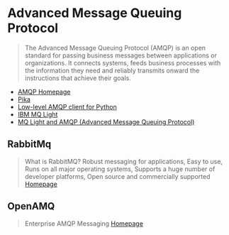 Advanced Message Queuing Protocol
==

> The Advanced Message Queuing Protocol (AMQP) is an open standard for passing business messages between applications or organizations.  It connects systems, feeds business processes with the information they need and reliably transmits onward the instructions that achieve their goals.

- [AMQP Homepage](https://www.amqp.org/)
- [Pika](https://github.com/pika/pika)
- [Low-level AMQP client for Python](https://pypi.python.org/pypi/amqp/1.4.8)
- [IBM MQ Light](https://developer.ibm.com/messaging/mq-light/)
- [MQ Light and AMQP (Advanced Message Queuing Protocol)](https://developer.ibm.com/messaging/mq-light/docs/amqp/)

## RabbitMq

> What is RabbitMQ? Robust messaging for applications, Easy to use, Runs on all major operating systems, Supports a huge number of developer platforms, Open source and commercially supported [Homepage](https://www.rabbitmq.com/)

## OpenAMQ

> Enterprise AMQP Messaging [Homepage](http://www.openamq.org/)